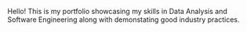 Hello! This is my portfolio showcasing my skills in Data Analysis and Software Engineering along with demonstating good industry practices.
